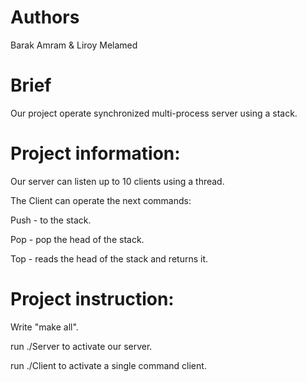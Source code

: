 # Authors

Barak Amram & Liroy Melamed

# Brief

Our project operate synchronized multi-process server using a stack.

# Project information:

Our server can listen up to 10 clients using a thread.

The Client can operate the next commands:

Push - to the stack.

Pop - pop the head of the stack.

Top - reads the head of the stack and returns it.

# Project instruction:

Write "make all".

run ./Server to activate our server.

run ./Client to activate a single command client.
